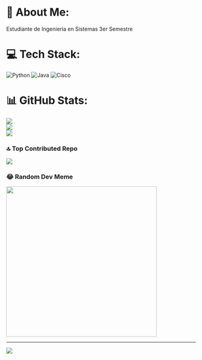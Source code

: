 # 💫 About Me:
Estudiante de Ingeniería en Sistemas 3er Semestre


# 💻 Tech Stack:
![Python](https://img.shields.io/badge/python-3670A0?style=for-the-badge&logo=python&logoColor=ffdd54) ![Java](https://img.shields.io/badge/java-%23ED8B00.svg?style=for-the-badge&logo=openjdk&logoColor=white) ![Cisco](https://img.shields.io/badge/cisco-%23049fd9.svg?style=for-the-badge&logo=cisco&logoColor=black)
# 📊 GitHub Stats:
![](https://github-readme-stats.vercel.app/api?username=PabloReyes11&theme=blue-green&hide_border=false&include_all_commits=false&count_private=false)<br/>
![](https://github-readme-streak-stats.herokuapp.com/?user=PabloReyes11&theme=blue-green&hide_border=false)<br/>
![](https://github-readme-stats.vercel.app/api/top-langs/?username=PabloReyes11&theme=blue-green&hide_border=false&include_all_commits=false&count_private=false&layout=compact)

### 🔝 Top Contributed Repo
![](https://github-contributor-stats.vercel.app/api?username=PabloReyes11&limit=5&theme=dark&combine_all_yearly_contributions=true)

### 😂 Random Dev Meme
<img src='https://randommeme-five.vercel.app/' style="height: 400px;"/>

---
[![](https://visitcount.itsvg.in/api?id=PabloReyes11&icon=0&color=0)](https://visitcount.itsvg.in)

<!-- Proudly created with GPRM ( https://gprm.itsvg.in ) -->
